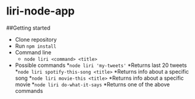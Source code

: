 # liri-node-app
##Getting started
* Clone repository
* Run `npm install`
* Command line
  * `node liri <command> <title>`
* Possible commands
  *`node liri 'my-tweets'`
    *Returns last 20 tweets
  *`node liri spotify-this-song <title>`
    *Returns info about a specific song
  *`node liri movie-this <title>`
    *Returns info about a specific movie
  *`node liri do-what-it-says`
    *Returns one of the above commands

